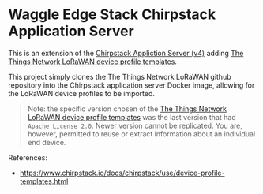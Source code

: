 # Waggle Edge Stack Chirpstack Application Server

This is an extension of the [Chirpstack Appliction Server (v4)](https://www.chirpstack.io/docs/chirpstack/changelog.html) adding [The Things Network LoRaWAN device profile templates](https://github.com/TheThingsNetwork/lorawan-devices).

This project simply clones the The Things Network LoRaWAN github repository into the Chirpstack application server Docker image, allowing for the LoRaWAN device profiles to be imported.

> Note: the specific version chosen of the [The Things Network LoRaWAN device profile templates](https://github.com/TheThingsNetwork/lorawan-devices) was the last version that had `Apache License 2.0`. Newer version cannot be replicated. You are, however, permitted to reuse or extract information about an individual end device. 

References:
- https://www.chirpstack.io/docs/chirpstack/use/device-profile-templates.html
